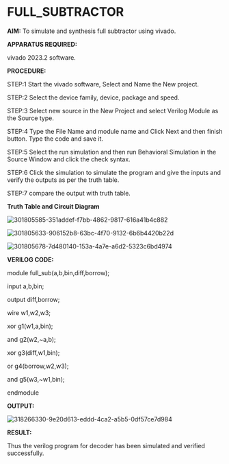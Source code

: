 # FULL_SUBTRACTOR

**AIM:**
To simulate and synthesis full subtractor using vivado.

**APPARATUS REQUIRED:**

vivado 2023.2 software.

**PROCEDURE:**

STEP:1 Start the vivado software, Select and Name the New project.

STEP:2 Select the device family, device, package and speed.

STEP:3 Select new source in the New Project and select Verilog Module as the Source type.

STEP:4 Type the File Name and module name and Click Next and then finish button. Type the code and save it.

STEP:5 Select the run simulation and then run Behavioral Simulation in the Source Window and click the check syntax.

STEP:6 Click the simulation to simulate the program and give the inputs and verify the outputs as per the truth table.

STEP:7 compare the output with truth table.

**Truth Table and Circuit Diagram**

![301805585-351addef-f7bb-4862-9817-616a41b4c882](https://github.com/pullurur/FULL_SUBTRACTOR/assets/161436550/395944f8-344b-4c79-9d04-b3e6109703c8)

![301805633-906152b8-63bc-4f70-9132-6b6b4420b22d](https://github.com/pullurur/FULL_SUBTRACTOR/assets/161436550/563bc18c-1189-450a-8409-ec3c14227513)

![301805678-7d480140-153a-4a7e-a6d2-5323c6bd4974](https://github.com/pullurur/FULL_SUBTRACTOR/assets/161436550/5397e2f1-c8a8-41d2-9ca1-e9556257be56)


**VERILOG CODE:**

module full_sub(a,b,bin,diff,borrow);

input a,b,bin;

output diff,borrow;

wire w1,w2,w3;

xor g1(w1,a,bin);

and g2(w2,~a,b);

xor g3(diff,w1,bin);

or g4(borrow,w2,w3);

and g5(w3,~w1,bin);

endmodule

**OUTPUT:**

![318266330-9e20d613-eddd-4ca2-a5b5-0df57ce7d984](https://github.com/pullurur/FULL_SUBTRACTOR/assets/161436550/3c5f6a77-45cc-4d79-9aab-057942d2ff7d)


**RESULT:**

Thus the verilog program for decoder has been simulated and verified successfully.

